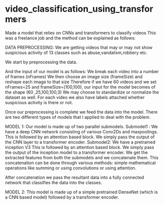 # video_classification_using_transformers
Made a model that relies on CNNs and transformers to classify videos
This was a freelance job and the method can be explained as follows:

DATA PREPROCESSING:
We are getting videos that may or may not show suspicious activity of 13 classes such as abuse,vandalism,robbery etc.

We start by preprocessing the data.

And the input of our model is as follows:
We break each video into a number of frames (nFrames)
We then choose an image size (frameSize) and reshape each image to that size
Therefore if we have 60 videos and we set nFrames=25 and frameSize=(100,100), our input for the model becomes of the shape (60 ,25,100,100,3) 
We may choose to standardize or normalize the dataset as well.
For each video we also have labels attached whether suspicious activity is there or not.

Once our preprocessing is complete we feed the data into the model.
There are two different types of models that I applied to deal with the problem.

MODEL 1:
Our model is made up of two parallel submodels.
Submodel1 :
We have a deep CNN network consisting of various Conv2Ds and maxpoolings.
This is followed by an attention based block. We simply pass the output of the CNN layer to a transformer encoder.
Submodel2:
We have a pretrained inception V3 
This is followed by an attention based block. We simply pass the output of the inception model to a transformer encoder.
We get the extracted features from both the submodels and we concatenate them.
This concatenation can be done through various methods: simple mathematical operations like summing or using convolutions or using attention.

After concatenation we pass the resultant data into a fully connected network that classifies the data into the classes.

MODEL 2:
This model is made up of a simple pretrained DenseNet (which is a CNN based model) followed by a transformer encoder.
